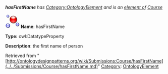 ___hasFirstName__ has [Category:OntologyElement](../../Category/OntologyElement.md "Category:OntologyElement") and is an [element of](../../Property/ElementOf.md "Property:ElementOf") [Course](../../Submissions/Course.md "Submissions:Course")_


  




[![DatatypeProperty](../../images/thumb/a/a5/DatatypeProperty.gif/45px-DatatypeProperty.gif)](../../Image/DatatypeProperty.gif.md "DatatypeProperty")
__Name__: hasFirstName 


__Type:__ owl:DatatypeProperty 


__Description__: the first name of person 





Retrieved from "[http://ontologydesignpatterns.org/wiki/Submissions:Course/hasFirstName](../../Submissions/Course/hasFirstName.md)"
 [Category](http://ontologydesignpatterns.org/wiki/Special:Categories "Special:Categories"): [OntologyElement](../../Category/OntologyElement.md "Category:OntologyElement")